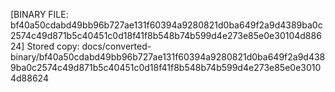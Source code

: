[BINARY FILE: bf40a50cdabd49bb96b727ae131f60394a9280821d0ba649f2a9d4389ba0c2574c49d871b5c40451c0d18f41f8b548b74b599d4e273e85e0e30104d88624]
Stored copy: docs/converted-binary/bf40a50cdabd49bb96b727ae131f60394a9280821d0ba649f2a9d4389ba0c2574c49d871b5c40451c0d18f41f8b548b74b599d4e273e85e0e30104d88624
